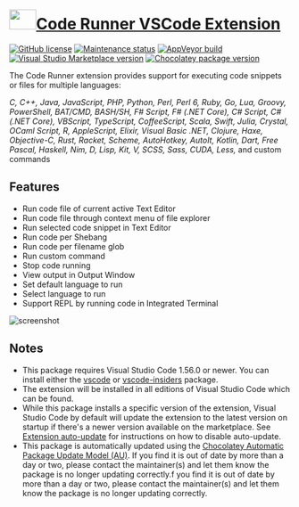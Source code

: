 # [<img src="https://cdn.jsdelivr.net/gh/dgalbraith/chocolatey-packages@4fa478d748b9e792ac48216d123cd3f90b3e543b/icons/vscode-code-runner.png" width="48" height="36" />Code Runner VSCode Extension](https://chocolatey.org/packages/vscode-code-runner)

[![GitHub license](https://img.shields.io/github/license/formulahendry/vscode-code-runner)](https://github.com/formulahendry/vscode-code-runner/blob/master/LICENSE)
[![Maintenance status](https://img.shields.io/badge/maintained%3F-yes-green.svg)](https://github.com/dgalbraith/chocolatey-packages/graphs/commit-activity)
[![AppVeyor build](https://img.shields.io/appveyor/ci/dgalbraith/chocolatey-packages)](https://ci.appveyor.com/project/dgalbraith/chocolatey-packages)
[![Visual Studio Marketplace version](https://img.shields.io/visual-studio-marketplace/v/formulahendry.code-runner?label=Marketplace)](https://marketplace.visualstudio.com/items?itemName=formulahendry.code-runner)
[![Chocolatey package version](https://img.shields.io/chocolatey/v/vscode-code-runner?label=Chocolatey)](https://chocolatey.org/packages/vscode-code-runner)

The Code Runner extension provides support for executing code snippets or files for multiple languages:

*C, C++, Java, JavaScript, PHP, Python, Perl, Perl 6, Ruby, Go, Lua, Groovy, PowerShell, BAT/CMD, BASH/SH, F# Script, F# (.NET Core), C# Script, C# (.NET Core), VBScript, TypeScript, CoffeeScript, Scala, Swift, Julia, Crystal, OCaml Script, R, AppleScript, Elixir, Visual Basic .NET, Clojure, Haxe, Objective-C, Rust, Racket, Scheme, AutoHotkey, AutoIt, Kotlin, Dart, Free Pascal, Haskell, Nim, D, Lisp, Kit, V, SCSS, Sass, CUDA, Less,* and custom commands

## Features

* Run code file of current active Text Editor
* Run code file through context menu of file explorer
* Run selected code snippet in Text Editor
* Run code per Shebang
* Run code per filename glob
* Run custom command
* Stop code running
* View output in Output Window
* Set default language to run
* Select language to run
* Support REPL by running code in Integrated Terminal

![screenshot](https://cdn.jsdelivr.net/gh/dgalbraith/chocolatey-packages@4fa478d748b9e792ac48216d123cd3f90b3e543b/automatic/vscode-code-runner/screenshot.gif)

## Notes

* This package requires Visual Studio Code 1.56.0 or newer.
  You can install either the [vscode](https://chocolatey.org/packages/vscode) or [vscode-insiders](https://chocolatey.org/packages/vscode-insiders) package.
* The extension will be installed in all editions of Visual Studio Code which can be found.
* While this package installs a specific version of the extension, Visual Studio Code by default will update the extension to the latest version on startup if there's a newer version available on the marketplace.
  See [Extension auto-update](https://code.visualstudio.com/docs/editor/extension-gallery#_extension-autoupdate) for instructions on how to disable auto-update.
* This package is automatically updated using the [Chocolatey Automatic Package Update Model (AU)](https://github.com/majkinetor/au/blob/master/README.md).
  If you find it is out of date by more than a day or two, please contact the maintainer(s) and let them know the package is no longer updating correctly.f you find it is out of date by more than a day or two, please contact the maintainer(s) and let them know the package is no longer updating correctly.
